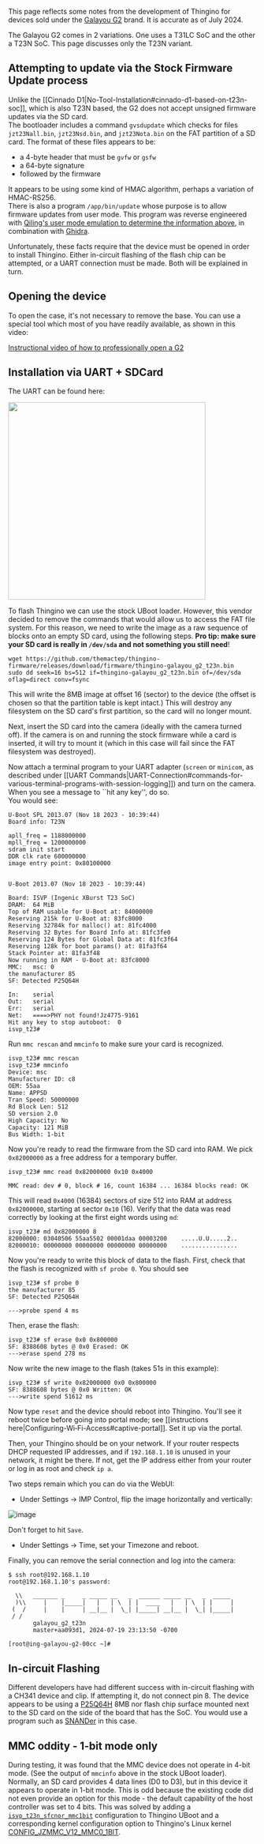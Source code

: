 This page reflects some notes from the development of Thingino for devices sold under the [Galayou G2](https://www.galayou-store.com) brand. It is accurate as of July 2024.

The Galayou G2 comes in 2 variations. One uses a T31LC SoC and the 
other a T23N SoC.  This page discusses only the T23N variant.

## Attempting to update via the Stock Firmware Update process
 
Unlike the [[Cinnado D1|No-Tool-Installation#cinnado-d1-based-on-t23n-soc]], which is also T23N based, the G2 does not accept unsigned firmware updates via the SD card.  
The bootloader includes a command `gvsdupdate` which checks for files `jzt23Nall.bin`, `jzt23Nsd.bin`, and `jzt23Nota.bin`
on the FAT partition of a SD card.  The format of these files appears to be:

- a 4-byte header that must be `gvfw` or `gsfw`
- a 64-byte signature
- followed by the firmware 

It appears to be using some kind of HMAC algorithm, perhaps a variation of HMAC-RS256.  
There is also a program `/app/bin/update` whose purpose is to allow firmware updates from user mode. This program was reverse engineered
with [Qiling's user mode emulation to determine the information above](https://gist.github.com/godmar/bf05db4e6e014977ae3f4351d057c36d), in combination with [Ghidra](https://ghidra-sre.org/).

Unfortunately, these facts require that the device must be opened in order to install Thingino. 
Either in-circuit flashing of the flash chip can be attempted, or a UART connection must be made. Both will be explained in turn.

## Opening the device

To open the case, it's not necessary to remove the base. You can use a special tool which most of you have readily available, as shown in this video:

[Instructional video of how to professionally open a G2](https://github.com/user-attachments/assets/7d187996-7663-473d-a047-c3bd146ea6c4)

## Installation via UART + SDCard

The UART can be found here:

<img src="https://github.com/user-attachments/assets/25fc9137-381d-49f1-9af3-0ffdf1bebeb3" width="400">

To flash Thingino we can use the stock UBoot loader.  However, this vendor decided to remove the commands that would
allow us to access the FAT file system.  For this reason, we need to write the image as a raw sequence of blocks onto an
empty SD card, using the following steps. **Pro tip: make sure your SD card is really in `/dev/sda` and not something you still need**!
```
wget https://github.com/themactep/thingino-firmware/releases/download/firmware/thingino-galayou_g2_t23n.bin
sudo dd seek=16 bs=512 if=thingino-galayou_g2_t23n.bin of=/dev/sda oflag=direct conv=fsync
```
This will write the 8MB image at offset 16 (sector) to the device (the offset is chosen so that the partition table is kept intact.)
This will destroy any filesystem on the SD card's first partition, so the card will no longer mount.

Next, insert the SD card into the camera (ideally with the camera turned off).  If the camera is on and running the
stock firmware while a card is inserted, it will try to mount it (which in this case will fail since the FAT filesystem was destroyed).

Now attach a terminal program to your UART adapter (`screen` or `minicom`, as described under [[UART Commands|UART-Connection#commands-for-various-terminal-programs-with-session-logging]]) and turn on the camera.  When you see a message to ``hit any key'', do so.  
You would see:
```
U-Boot SPL 2013.07 (Nov 18 2023 - 10:39:44)
Board info: T23N

apll_freq = 1188000000 
mpll_freq = 1200000000 
sdram init start
DDR clk rate 600000000
image entry point: 0x80100000


U-Boot 2013.07 (Nov 18 2023 - 10:39:44)

Board: ISVP (Ingenic XBurst T23 SoC)
DRAM:  64 MiB
Top of RAM usable for U-Boot at: 84000000
Reserving 215k for U-Boot at: 83fc8000
Reserving 32784k for malloc() at: 81fc4000
Reserving 32 Bytes for Board Info at: 81fc3fe0
Reserving 124 Bytes for Global Data at: 81fc3f64
Reserving 128k for boot params() at: 81fa3f64
Stack Pointer at: 81fa3f48
Now running in RAM - U-Boot at: 83fc8000
MMC:   msc: 0
the manufacturer 85
SF: Detected P25Q64H

In:    serial
Out:   serial
Err:   serial
Net:   ====>PHY not found!Jz4775-9161
Hit any key to stop autoboot:  0 
isvp_t23# 
```
Run `mmc rescan` and `mmcinfo` to make sure your card is recognized.
```
isvp_t23# mmc rescan
isvp_t23# mmcinfo
Device: msc
Manufacturer ID: c8
OEM: 55aa
Name: APPSD 
Tran Speed: 50000000
Rd Block Len: 512
SD version 2.0
High Capacity: No
Capacity: 121 MiB
Bus Width: 1-bit
```
Now you're ready to read the firmware from the SD card into RAM. We pick `0x82000000` as a free address for a temporary buffer.
```
isvp_t23# mmc read 0x82000000 0x10 0x4000

MMC read: dev # 0, block # 16, count 16384 ... 16384 blocks read: OK
```
This will read `0x4000` (16384) sectors of size 512 into RAM at address `0x82000000`, starting at sector `0x10` (16).
Verify that the data was read correctly by looking at the first eight words using `md`:
```
isvp_t23# md 0x82000000 8
82000000: 03040506 55aa5502 00001daa 00003200    .....U.U.....2..
82000010: 00000000 00000000 00000000 00000000    ................
```
Now you're ready to write this block of data to the flash.
First, check that the flash is recognized with `sf probe 0`. You should see
```
isvp_t23# sf probe 0
the manufacturer 85
SF: Detected P25Q64H

--->probe spend 4 ms
```
Then, erase the flash:
```
isvp_t23# sf erase 0x0 0x800000
SF: 8388608 bytes @ 0x0 Erased: OK
--->erase spend 278 ms
```
Now write the new image to the flash (takes 51s in this example):
```
isvp_t23# sf write 0x82000000 0x0 0x800000
SF: 8388608 bytes @ 0x0 Written: OK
--->write spend 51612 ms
```
Now type `reset` and the device should reboot into Thingino.
You'll see it reboot twice before going into portal mode; see [[instructions here|Configuring-Wi‐Fi-Access#captive-portal]].
Set it up via the portal.

Then, your Thingino should be on your network. If your router respects DHCP requested IP addresses, and if `192.168.1.10` is unused in your network, it might be there. If not, get the IP address either from your router or log in as root and check `ip a`.

Two steps remain which you can do via the WebUI:

- Under Settings -> IMP Control, flip the image horizontally and vertically:

![image](https://github.com/user-attachments/assets/541eefde-d94f-4888-adf7-c78821b49db7)

Don't forget to hit `Save`.

- Under Settings -> Time, set your Timezone and reboot.

Finally, you can remove the serial connection and log into the camera:
```
$ ssh root@192.168.1.10
root@192.168.1.10's password: 

  \\   _______ _     _ _____ __   _  ______ _____ __   _  _____
  )\\     |    |_____|   |   | \  | |  ____   |   | \  | |     |
 (  /     |    |     | __|__ |  \_| |_____| __|__ |  \_| |_____|
 / /
       galayou_g2_t23n
       master+aa093d1, 2024-07-19 23:13:50 -0700

[root@ing-galayou-g2-00cc ~]# 
```

## In-circuit Flashing

Different developers have had different success with in-circuit flashing with a CH341 device and clip.
If attempting it, do not connect pin 8. The device appears to be using a [P25Q64H](https://www.puyasemi.com/download_path/%E6%95%B0%E6%8D%AE%E6%89%8B%E5%86%8C/Flash/P25Q64H_Datasheet_V1.4.pdf) 8MB nor flash chip surface mounted next to the 
SD card on the side of the board that has the SoC. You would use a program such as [SNANDer](https://github.com/Droid-MAX/SNANDer) in this case. 

## MMC oddity - 1-bit mode only

During testing, it was found that the MMC device does not operate in 4-bit mode.  (See the output of `mmcinfo` above in the stock UBoot loader). Normally, an SD card provides 4 data lines (D0 to D3),
but in this device it appears to operate in 1-bit mode.  This is odd because the existing code did not even provide an option for this mode - the default capability of the host controller was set to 4 bits.  This was solved by adding a [`isvp_t23n_sfcnor_mmc1bit`](https://github.com/gtxaspec/u-boot-ingenic/commit/40303cc4e9c4f790ca235f972066c5c9a2bb778e) configuration to Thingino UBoot and a corresponding kernel configuration option to Thingino's Linux kernel [CONFIG_JZMMC_V12_MMC0_1BIT](https://github.com/gtxaspec/thingino-linux/commit/a4417fd29af2f77a2b303bccb969b49c105fedc0).
